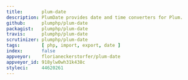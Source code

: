 ```yaml
---
title:       plum-date
description: PlumDate provides date and time converters for Plum.
github:      plumphp/plum-date
packagist:   plumphp/plum-date
travis:      plumphp/plum-date
scrutinizer: plumphp/plum-date
tags:        [ php, import, export, date ]
index:       false
appveyor:    florianeckerstorfer/plum-date
appveyor_id: 918ylw0wh31k438c
styleci:     44620261
---
```

